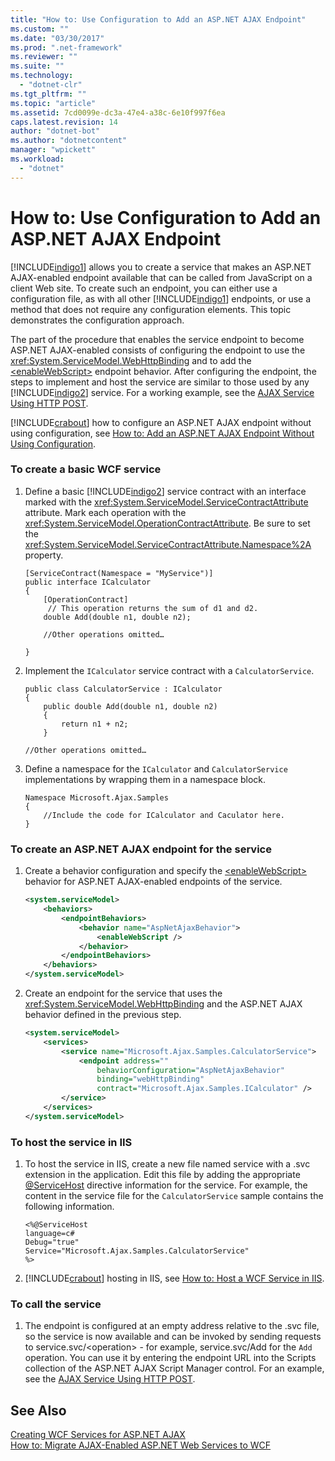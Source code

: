 ```yaml
---
title: "How to: Use Configuration to Add an ASP.NET AJAX Endpoint"
ms.custom: ""
ms.date: "03/30/2017"
ms.prod: ".net-framework"
ms.reviewer: ""
ms.suite: ""
ms.technology: 
  - "dotnet-clr"
ms.tgt_pltfrm: ""
ms.topic: "article"
ms.assetid: 7cd0099e-dc3a-47e4-a38c-6e10f997f6ea
caps.latest.revision: 14
author: "dotnet-bot"
ms.author: "dotnetcontent"
manager: "wpickett"
ms.workload: 
  - "dotnet"
---
```

# How to: Use Configuration to Add an ASP.NET AJAX Endpoint
[!INCLUDE[indigo1](../../../../includes/indigo1-md.md)] allows you to create a service that makes an ASP.NET AJAX-enabled endpoint available that can be called from JavaScript on a client Web site. To create such an endpoint, you can either use a configuration file, as with all other [!INCLUDE[indigo1](../../../../includes/indigo1-md.md)] endpoints, or use a method that does not require any configuration elements. This topic demonstrates the configuration approach.  
  
 The part of the procedure that enables the service endpoint to become ASP.NET AJAX-enabled consists of configuring the endpoint to use the <xref:System.ServiceModel.WebHttpBinding> and to add the [\<enableWebScript>](../../../../docs/framework/configure-apps/file-schema/wcf/enablewebscript.md) endpoint behavior. After configuring the endpoint, the steps to implement and host the service are similar to those used by any [!INCLUDE[indigo2](../../../../includes/indigo2-md.md)] service. For a working example, see the [AJAX Service Using HTTP POST](../../../../docs/framework/wcf/samples/ajax-service-using-http-post.md).  
  
 [!INCLUDE[crabout](../../../../includes/crabout-md.md)] how to configure an ASP.NET AJAX endpoint without using configuration, see [How to: Add an ASP.NET AJAX Endpoint Without Using Configuration](../../../../docs/framework/wcf/feature-details/how-to-add-an-aspnet-ajax-endpoint-without-using-configuration.md).  
  
### To create a basic WCF service  
  
1.  Define a basic [!INCLUDE[indigo2](../../../../includes/indigo2-md.md)] service contract with an interface marked with the <xref:System.ServiceModel.ServiceContractAttribute> attribute. Mark each operation with the <xref:System.ServiceModel.OperationContractAttribute>. Be sure to set the <xref:System.ServiceModel.ServiceContractAttribute.Namespace%2A> property.  
  
    ```  
    [ServiceContract(Namespace = "MyService")]  
    public interface ICalculator  
    {  
        [OperationContract]  
         // This operation returns the sum of d1 and d2.  
        double Add(double n1, double n2);  
  
        //Other operations omitted…  
  
    }  
    ```  
  
2.  Implement the `ICalculator` service contract with a `CalculatorService`.  
  
    ```  
    public class CalculatorService : ICalculator  
    {  
        public double Add(double n1, double n2)  
        {  
            return n1 + n2;  
        }  
  
    //Other operations omitted…  
    ```  
  
3.  Define a namespace for the `ICalculator` and `CalculatorService` implementations by wrapping them in a namespace block.  
  
    ```  
    Namespace Microsoft.Ajax.Samples  
    {  
        //Include the code for ICalculator and Caculator here.  
    }  
    ```  
  
### To create an ASP.NET AJAX endpoint for the service  
  
1.  Create a behavior configuration and specify the [\<enableWebScript>](../../../../docs/framework/configure-apps/file-schema/wcf/enablewebscript.md) behavior for ASP.NET AJAX-enabled endpoints of the service.  
  
    ```xml  
    <system.serviceModel>  
        <behaviors>  
            <endpointBehaviors>  
                <behavior name="AspNetAjaxBehavior">  
                    <enableWebScript />  
                </behavior>  
            </endpointBehaviors>  
        </behaviors>  
    </system.serviceModel>  
    ```  
  
2.  Create an endpoint for the service that uses the <xref:System.ServiceModel.WebHttpBinding> and the ASP.NET AJAX behavior defined in the previous step.  
  
    ```xml  
    <system.serviceModel>  
        <services>  
            <service name="Microsoft.Ajax.Samples.CalculatorService">  
                <endpoint address=""  
                    behaviorConfiguration="AspNetAjaxBehavior"   
                    binding="webHttpBinding"  
                    contract="Microsoft.Ajax.Samples.ICalculator" />  
            </service>  
        </services>  
    </system.serviceModel>   
    ```  
  
### To host the service in IIS  
  
1.  To host the service in IIS, create a new file named service with a .svc extension in the application. Edit this file by adding the appropriate [@ServiceHost](../../../../docs/framework/configure-apps/file-schema/wcf-directive/servicehost.md) directive information for the service. For example, the content in the service file for the `CalculatorService` sample contains the following information.  
  
    ```  
    <%@ServiceHost   
    language=c#   
    Debug="true"   
    Service="Microsoft.Ajax.Samples.CalculatorService"  
    %>  
    ```  
  
2.  [!INCLUDE[crabout](../../../../includes/crabout-md.md)] hosting in IIS, see [How to: Host a WCF Service in IIS](../../../../docs/framework/wcf/feature-details/how-to-host-a-wcf-service-in-iis.md).  
  
### To call the service  
  
1.  The endpoint is configured at an empty address relative to the .svc file, so the service is now available and can be invoked by sending requests to service.svc/\<operation> - for example, service.svc/Add for the `Add` operation. You can use it by entering the endpoint URL into the Scripts collection of the ASP.NET AJAX Script Manager control. For an example, see the [AJAX Service Using HTTP POST](../../../../docs/framework/wcf/samples/ajax-service-using-http-post.md).  
  
## See Also  
 [Creating WCF Services for ASP.NET AJAX](../../../../docs/framework/wcf/feature-details/creating-wcf-services-for-aspnet-ajax.md)  
 [How to: Migrate AJAX-Enabled ASP.NET Web Services to WCF](../../../../docs/framework/wcf/feature-details/how-to-migrate-ajax-enabled-aspnet-web-services-to-wcf.md)
